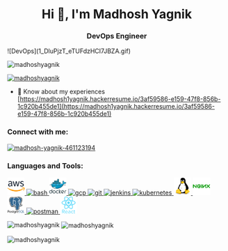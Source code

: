 <h1 align="center">Hi 👋, I'm Madhosh Yagnik</h1>
<h3 align="center">DevOps Engineer</h3>
![DevOps](1_DluPjzT_eTUFdzHCI7JBZA.gif)
<p align="left"> <img src="https://komarev.com/ghpvc/?username=madhoshyagnik&label=Profile%20views&color=0e75b6&style=flat" alt="madhoshyagnik" /> </p>

<p align="left"> <a href="https://github.com/ryo-ma/github-profile-trophy"><img src="https://github-profile-trophy.vercel.app/?username=madhoshyagnik" alt="madhoshyagnik" /></a> </p>

- 📄 Know about my experiences [https://madhosh1yagnik.hackerresume.io/3af59586-e159-47f8-856b-1c920b455de1](https://madhosh1yagnik.hackerresume.io/3af59586-e159-47f8-856b-1c920b455de1)

<h3 align="left">Connect with me:</h3>
<p align="left">
<a href="https://linkedin.com/in/madhosh-yagnik-461123194" target="blank"><img align="center" src="https://raw.githubusercontent.com/rahuldkjain/github-profile-readme-generator/master/src/images/icons/Social/linked-in-alt.svg" alt="madhosh-yagnik-461123194" height="30" width="40" /></a>
</p>

<h3 align="left">Languages and Tools:</h3>
<p align="left"> <a href="https://aws.amazon.com" target="_blank" rel="noreferrer"> <img src="https://raw.githubusercontent.com/devicons/devicon/master/icons/amazonwebservices/amazonwebservices-original-wordmark.svg" alt="aws" width="40" height="40"/> </a> <a href="https://www.gnu.org/software/bash/" target="_blank" rel="noreferrer"> <img src="https://www.vectorlogo.zone/logos/gnu_bash/gnu_bash-icon.svg" alt="bash" width="40" height="40"/> </a> <a href="https://www.docker.com/" target="_blank" rel="noreferrer"> <img src="https://raw.githubusercontent.com/devicons/devicon/master/icons/docker/docker-original-wordmark.svg" alt="docker" width="40" height="40"/> </a> <a href="https://cloud.google.com" target="_blank" rel="noreferrer"> <img src="https://www.vectorlogo.zone/logos/google_cloud/google_cloud-icon.svg" alt="gcp" width="40" height="40"/> </a> <a href="https://git-scm.com/" target="_blank" rel="noreferrer"> <img src="https://www.vectorlogo.zone/logos/git-scm/git-scm-icon.svg" alt="git" width="40" height="40"/> </a> <a href="https://www.jenkins.io" target="_blank" rel="noreferrer"> <img src="https://www.vectorlogo.zone/logos/jenkins/jenkins-icon.svg" alt="jenkins" width="40" height="40"/> </a> <a href="https://kubernetes.io" target="_blank" rel="noreferrer"> <img src="https://www.vectorlogo.zone/logos/kubernetes/kubernetes-icon.svg" alt="kubernetes" width="40" height="40"/> </a> <a href="https://www.linux.org/" target="_blank" rel="noreferrer"> <img src="https://raw.githubusercontent.com/devicons/devicon/master/icons/linux/linux-original.svg" alt="linux" width="40" height="40"/> </a> <a href="https://www.nginx.com" target="_blank" rel="noreferrer"> <img src="https://raw.githubusercontent.com/devicons/devicon/master/icons/nginx/nginx-original.svg" alt="nginx" width="40" height="40"/> </a> <a href="https://www.postgresql.org" target="_blank" rel="noreferrer"> <img src="https://raw.githubusercontent.com/devicons/devicon/master/icons/postgresql/postgresql-original-wordmark.svg" alt="postgresql" width="40" height="40"/> </a> <a href="https://postman.com" target="_blank" rel="noreferrer"> <img src="https://www.vectorlogo.zone/logos/getpostman/getpostman-icon.svg" alt="postman" width="40" height="40"/> </a> <a href="https://reactjs.org/" target="_blank" rel="noreferrer"> <img src="https://raw.githubusercontent.com/devicons/devicon/master/icons/react/react-original-wordmark.svg" alt="react" width="40" height="40"/> </a> </p>

<p><img align="left" src="https://github-readme-stats.vercel.app/api/top-langs?username=madhoshyagnik&show_icons=true&locale=en&layout=compact" alt="madhoshyagnik" /></p>

<p>&nbsp;<img align="center" src="https://github-readme-stats.vercel.app/api?username=madhoshyagnik&show_icons=true&locale=en" alt="madhoshyagnik" /></p>

<p><img align="center" src="https://github-readme-streak-stats.herokuapp.com/?user=madhoshyagnik&" alt="madhoshyagnik" /></p>


